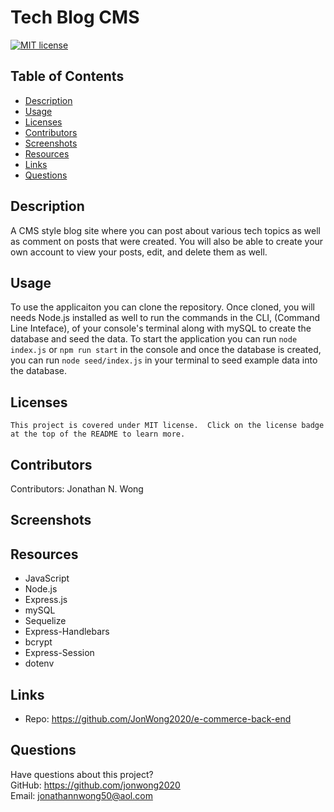 # Tech Blog CMS

  [![MIT license](https://img.shields.io/badge/License-MIT-green.svg)](https://lbesson.mit-license.org/)
  
  ## Table of Contents
  * [Description](#description)
  * [Usage](#usage)
  * [Licenses](#licenses)
  * [Contributors](#contributors)
  * [Screenshots](#screenshots)
  * [Resources](#resources)
  * [Links](#links)
  * [Questions](#questions)
  
  ## Description
  A CMS style blog site where you can post about various tech topics as well as comment on posts that were created.  You will also be able to create your own account to view your posts, edit, and delete them as well.
  
  ## Usage
  To use the applicaiton you can clone the repository.  Once cloned, you will needs Node.js installed as well to run the commands in the CLI, (Command Line Inteface), of your console's terminal along with mySQL to create the database and seed the data.  To start the application you can run `node index.js` or `npm run start` in the console and once the database is created, you can run `node seed/index.js` in your terminal to seed example data into the database.
  
  ## Licenses
    This project is covered under MIT license.  Click on the license badge at the top of the README to learn more.
  
  ## Contributors
  Contributors:  Jonathan N. Wong
  
  ## Screenshots


  
  ## Resources

  * JavaScript
  * Node.js
  * Express.js
  * mySQL
  * Sequelize
  * Express-Handlebars
  * bcrypt
  * Express-Session
  * dotenv
  
  ## Links 
  
  * Repo:  https://github.com/JonWong2020/e-commerce-back-end

  ## Questions
  Have questions about this project?  
  GitHub: https://github.com/jonwong2020  
  Email: jonathannwong50@aol.com
  